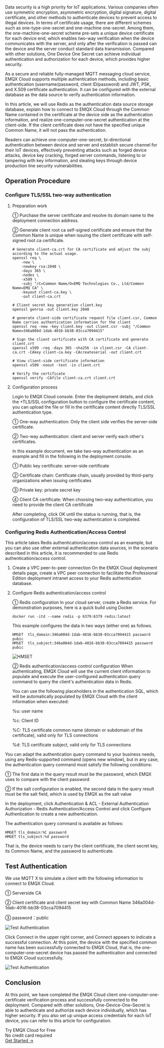 Data security is a high priority for IoT applications. Various companies often use symmetric encryption, asymmetric encryption, digital signature, digital certificate, and other methods to authenticate devices to prevent access to illegal devices. In terms of certificate usage, there are different schemes such as one-type-one-secret and one-machine one-secret. Among them, the one-machine-one-secret scheme pre-sets a unique device certificate for each device end, which enables two-way verification when the device communicates with the server, and only after the verification is passed can the device and the server conduct standard data transmission. Compared with other solutions, One Device One Secret can achieve individual authentication and authorization for each device, which provides higher security.

As a secure and reliable fully-managed MQTT messaging cloud service, EMQX Cloud supports multiple authentication methods, including basic authentication (username/password, client ID/password) and JWT, PSK, and X.509 certificate authentication. It can be configured with the external database as the data source to verify authentication information.

In this article, we will use Redis as the authentication data source storage database, explain how to connect to EMQX Cloud through the Common Name contained in the certificate at the device side as the authentication information, and realize one-computer-one-secret authentication at the client-side. If the client certificate does not have the specified unique Common Name, it will not pass the authentication.

Readers can achieve one-computer-one-secret, bi-directional authentication between device and server and establish secure channel for their IoT devices, effectively preventing attacks such as forged device attacks, device key cracking, forged server commands, listening to or tampering with key information, and stealing keys through device production line security vulnerabilities.

## Operation Procedure

### Configure TLS/SSL two-way authentication

1. Preparation work

   ① Purchase the server certificate and resolve its domain name to the deployment connection address.

   ② Generate client root ca self-signed certificate and ensure that the Common Name is unique when issuing the client certificate with self-signed root ca certificate.

   ```
   # Generate client-ca.crt for CA certificate and adjust the subj according to the actual usage.
   openssl req \
       -new \
       -newkey rsa:2048 \
       -days 365 \
       -nodes \
       -x509 \
       -subj "/C=Common Name/O=EMQ Technologies Co., Ltd/Common Name=EMQ CA" \
       -keyout client-ca.key \
       -out client-ca.crt
       
   # Client secret key generation client.key
   openssl genrsa -out client.key 2048
   
   # generate client-side certificate request file client.csr, Common Name carries authentication information for the client
   openssl req -new -key client.key -out client.csr -subj "/Common Name=346a004d-1dab-4016-bb38-03cca7094415"
   
   # Sign the client certificate with CA certificate and generate client.crt
   openssl x509 -req -days 365 -sha256 -in client.csr -CA client-ca.crt -CAkey client-ca.key -CAcreateserial -out client.crt
   
   # View client-side certificate information
   openssl x509 -noout -text -in client.crt
   
   # Verify the certificate
   openssl verify -CAfile client-ca.crt client.crt
   ```

2. Configuration process

   Login to EMQX Cloud console. Enter the deployment details, and click the +TLS/SSL configuration button to configure the certificate content, you can upload the file or fill in the certificate content directly TLS/SSL authentication type.

   ① One-way authentication: Only the client side verifies the server-side certificate.

   ② Two-way authentication: client and server verify each other's certificates.

   In this example document, we take two-way authentication as an example and fill in the following in the deployment console.

   ① Public key certificate: server-side certificate

   ② Certificate chain: Certificate chain, usually provided by third-party organizations when issuing certificates

   ③ Private key: private secret key

   ④ Client CA certificate: When choosing two-way authentication, you need to provide the client CA certificate

   After completing, click OK until the status is running, that is, the configuration of TLS/SSL two-way authentication is completed.

### Configuring Redis Authentication/Access Control

This article takes Redis authentication/access control as an example, but you can also use other external authentication data sources, in the scenario described in this article, it is recommended to use Redis authentication/access control.

1. Create a VPC peer-to-peer connection
   On the EMQX Cloud deployment details page, create a VPC peer connection to facilitate the Professional Edition deployment intranet access to your Redis authentication database.

2. Configure Redis authentication/access control

   ① Redis configuration
   In your cloud server, create a Redis service. For demonstration purposes, here is a quick build using Docker.

   ```
   docker run -itd --name redis -p 6379:6379 redis:latest
   ```

   This example configures the data in two ways (either one) as follows.

   ```
   HMSET  tls_domain:346a004d-1dab-4016-bb38-03cca7094415 password pubic
   HMSET  tls_subject:346a004d-1dab-4016-bb38-03cca7094415 password pubic
   ```

   ![HMSET](https://assets.emqx.com/images/28f4159998836b815c40c87d99224f7a.png)

   ② Redis authentication/access control configuration
   When authenticating, EMQX Cloud will use the current client information to populate and execute the user-configured authentication query command to query the client's authentication data in Redis.

   You can use the following placeholders in the authentication SQL, which will be automatically populated by EMQX Cloud with the client information when executed: 

   %u: user name

   %c: Client ID

   %C: TLS certificate common name (domain or subdomain of the certificate), valid only for TLS connections

   %d: TLS certificate subject, valid only for TLS connections

You can adapt the authentication query command to your business needs, using any Redis-supported command (opens new window), but in any case, the authentication query command must satisfy the following conditions:

① The first data in the query result must be the password, which EMQX uses to compare with the client password

② If the salt configuration is enabled, the second data in the query result must be the salt field, which is used by EMQX as the salt value

In the deployment, click Authentication & ACL - External Authentication Authorization - Redis Authentication/Access Control and click Configure Authentication to create a new authentication.

The authentication query command is available as follows:

```
HMGET tls_domain:%C password 
HMGET tls_subject:%d password
```

That is, the device needs to carry the client certificate, the client secret key, its Common Name, and the password to authenticate.

## Test Authentication

We use MQTT X to simulate a client with the following information to connect to EMQX Cloud.

① Serverside CA

② Client certificate and client secret key with Common Name 346a004d-1dab-4016-bb38-03cca7094415

③ password：public

![Test Authentication](https://assets.emqx.com/images/552d830dd230b16880c0ea69c1bb1604.png)

Click Connect in the upper right corner, and Connect appears to indicate a successful connection. At this point, the device with the specified common name has been successfully connected to EMQX Cloud, that is, the one-computer-one-secret device has passed the authentication and connected to EMQX Cloud successfully.

![Test Authentication](https://assets.emqx.com/images/1a911d62bbeca518ec1762dca4fe6644.png)

## Conclusion

At this point, we have completed the EMQX Cloud client one-computer-one-certificate verification process and successfully connected to the deployment. Compared with other solutions, One-Device-One-Secret is able to authenticate and authorize each device individually, which has higher security. If you also set up unique access credentials for each IoT device, you can refer to this article for configuration.

<section class="promotion">
    <div>
        Try EMQX Cloud for Free
        <div class="is-size-14 is-text-normal has-text-weight-normal">No credit card required</div>
    </div>
    <a href="https://www.emqx.com/en/signup?continue=https://cloud-intl.emqx.com/console/deployments/0?oper=new" class="button is-gradient px-5">Get Started →</a>
</section>
